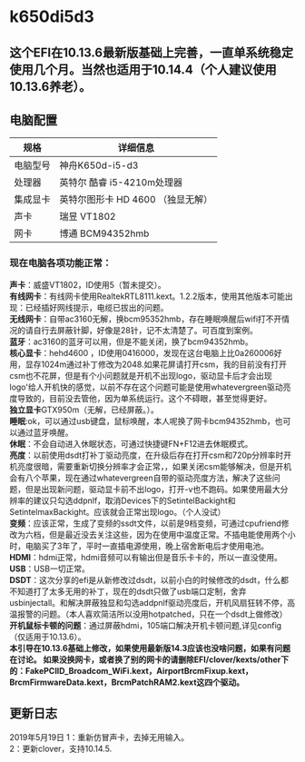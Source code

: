# **k650di5d3**
## 这个EFI在10.13.6最新版基础上完善，一直单系统稳定使用几个月。当然也适用于10.14.4（个人建议使用10.13.6养老）。 
## 电脑配置

| 规格     | 详细信息                                     |
| -------- | ---------------------------------------- |
| 电脑型号 | 神舟K650d-i5-d3             |
| 处理器   | 英特尔 酷睿 i5-4210m处理器             |
| 集成显卡 | 英特尔图形卡 HD 4600  （独显无解）                          |
| 声卡     | 瑞昱 VT1802                    |
| 网卡     | 博通 BCM94352hmb                             |
### 现在电脑各项功能正常：  
**声卡**：威盛VT1802，ID使用5（暂未提交）。  
**有线网卡**：有线网卡使用RealtekRTL8111.kext。1.2.2版本，使用其他版本可能出现：已经插好网线提示，电缆已拔出的问题。  
**无线网卡**：自带ac3160无解，换bcm95352hmb，存在睡眠唤醒后wifi打不开情况的请自行去屏蔽针脚，好像是28针，记不太清楚了。可百度到案例。  
**蓝牙**：ac3160的蓝牙可以用，但是不能关闭，换了bcm94352hmb。  
**核心显卡**：hehd4600 ，ID使用0416000，发现在这台电脑上比0a260006好用，显存1024m通过补丁修改为2048.如果花屏请打开csm，我的目前没有打开csm也不花屏，但是有个小问题就是开机不出现logo，驱动显卡后才会出现logo'给人开机快的感觉，以前不存在这个问题可能是使用whatevergreen驱动亮度导致的，目前没去管他，因为单系统运行。这个不碍眼，甚至觉得更好。  
**独立显卡**GTX950m（无解，已经屏蔽。）。  
**睡眠**:ok，可以通过usb键盘，鼠标唤醒，本人呢换了网卡bcm94352hmb，也可以通过蓝牙唤醒。  
**休眠**：不会自动进入休眠状态，可通过快捷键FN+F12进去休眠模式。  
**亮度**：以前使用dsdt打补丁驱动亮度，在升级后存在打开csm和720p分辨率时开机亮度很暗，需要重新切换分辨率才会正常，，如果关闭csm能够解决，但是开机会有八个苹果，现在通过whatevergreen自带的驱动亮度方法，解决了这些问题，但是出现新问题，驱动显卡前不出logo，打开-v也不跑码。如果使用最大分辨率的建议只勾选ddpnlf，取消Devices下的SetintelBackight和SetintelmaxBackight。应该就会正常出现logo。（个人没试）  
**变频**：应该正常，生成了变频的ssdt文件，以前是9档变频，可通过cpufriend修改为六档，但是最近没去关注这些，因为在使用中温度正常。不插电能使用两个小时，电脑买了3年了，平时一直插电源使用，晚上宿舍断电后才使用电池。  
**HDMI**：hdmi正常，hdmi音频可以有输出但是音乐卡卡的，所以一直没使用。  
**USB**：USB一切正常。  
**DSDT**：这次分享的efi是从新修改过dsdt，以前小白的时候修改的dsdt，什么都不知道打了太多无用的补丁，现在的dsdt只做了usb端口定制，舍弃usbinjectall。和解决屏蔽独显和勾选addpnlf驱动亮度后，开机风扇狂转不停，高温报警的问题。（本人喜欢简洁所以没用hotpatched，只在一个dsdt上做修改）  
**开机鼠标卡顿的问题**：通过屏蔽hdmi，105端口解决开机卡顿问题,详见config（仅适用于10.13.6）。  
**本引导在10.13.6基础上修改，如果使用最新版14.3应该也没啥问题，如果有问题在讨论。
如果没换网卡，或者换了别的网卡的请删除EFI/clover/kexts/other下的：FakePCIID_Broadcom_WiFi.kext，AirportBrcmFixup.kext，BrcmFirmwareData.kext，BrcmPatchRAM2.kext这四个驱动。**  

## 更新日志
2019年5月19日
1：重新仿冒声卡，去掉无用输入。  
2：更新clover，支持10.14.5.

